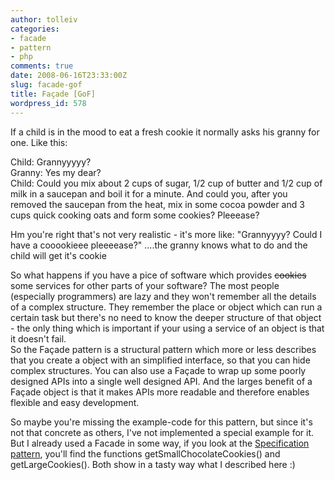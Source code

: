 ```yaml
---
author: tolleiv
categories:
- facade
- pattern
- php
comments: true
date: 2008-06-16T23:33:00Z
slug: facade-gof
title: Façade [GoF]
wordpress_id: 578
---
```


If a child is in the mood to eat a fresh cookie it normally asks his granny for one. Like this:  
  
Child: Grannyyyyy?  
Granny: Yes my dear?  
Child: Could you mix about 2 cups of sugar, 1/2 cup of butter and 1/2 cup of milk in a saucepan and boil it for a minute. And could you, after you removed the saucepan from the heat, mix in some cocoa powder and 3 cups quick cooking oats and form some cookies? Pleeease?  
  
Hm you're right that's not very realistic - it's more like: "Grannyyyy? Could I have a cooookieee pleeeease?" ....the granny knows what to do and the child will get it's cookie  
  
So what happens if you have a pice of software which provides <strike>cookies</strike> some services for other parts of your software? The most people (especially programmers) are lazy and they won't remember all the details of a complex structure. They remember the place or object which can run a certain task but there's no need to know the deeper structure of that object - the only thing which is important if your using a service of an object is that it doesn't fail.  
So the Façade pattern is a structural pattern which more or less describes that you create a object with an simplified interface, so that you can hide complex structures. You can also use a Façade to wrap up some poorly designed APIs into a single well designed API. And the larges benefit of a Façade object is that it makes APIs more readable and therefore enables flexible and easy development.  
  
So maybe you're missing the example-code for this pattern, but since it's not that concrete as others, I've not implemented a  special example for it. But I already used a Facade in some way, if you look at the [Specification pattern](http://www.cookiepattern.com/2008/05/specification-ddd.html), you'll find the functions getSmallChocolateCookies() and getLargeCookies(). Both show in a tasty way what I described  here :)
